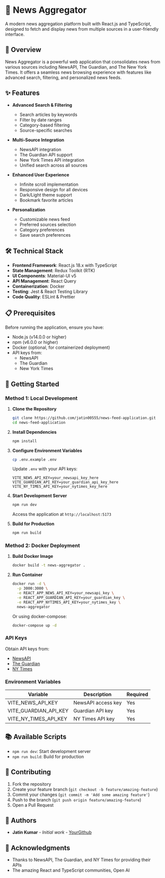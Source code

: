 # 📰 News Aggregator

A modern news aggregation platform built with React.js and TypeScript, designed to fetch and display news from multiple sources in a user-friendly interface.

## 🌟 Overview

News Aggregator is a powerful web application that consolidates news from various sources including NewsAPI, The Guardian, and The New York Times. It offers a seamless news browsing experience with features like advanced search, filtering, and personalized news feeds.

## ✨ Features

- **Advanced Search & Filtering**
  - Search articles by keywords
  - Filter by date ranges
  - Category-based filtering
  - Source-specific searches

- **Multi-Source Integration**
  - NewsAPI integration
  - The Guardian API support
  - New York Times API integration
  - Unified search across all sources

- **Enhanced User Experience**
  - Infinite scroll implementation
  - Responsive design for all devices
  - Dark/Light theme support
  - Bookmark favorite articles

- **Personalization**
  - Customizable news feed
  - Preferred sources selection
  - Category preferences
  - Save search preferences

## 🛠️ Technical Stack

- **Frontend Framework**: React.js 18.x with TypeScript
- **State Management**: Redux Toolkit (RTK)
- **UI Components**: Material-UI v5
- **API Management**: React Query
- **Containerization**: Docker
- **Testing**: Jest & React Testing Library
- **Code Quality**: ESLint & Prettier

## 📋 Prerequisites

Before running the application, ensure you have:

- Node.js (v14.0.0 or higher)
- npm (v6.0.0 or higher)
- Docker (optional, for containerized deployment)
- API keys from:
  - NewsAPI
  - The Guardian
  - New York Times

## 🚀 Getting Started

### Method 1: Local Development

1. **Clone the Repository**
   ```bash
   git clone https://github.com/jatin00555/news-feed-application.git
   cd news-feed-application
   ```

2. **Install Dependencies**
   ```bash
   npm install
   ```

3. **Configure Environment Variables**
   ```bash
   cp .env.example .env
   ```
   Update `.env` with your API keys:
   ```env
   VITE_NEWS_API_KEY=your_newsapi_key_here
   VITE_GUARDIAN_API_KEY=your_guardian_api_key_here
   VITE_NY_TIMES_API_KEY=your_nytimes_key_here
   ```

4. **Start Development Server**
   ```bash
   npm run dev
   ```
   Access the application at `http://localhost:5173`

6. **Build for Production**
   ```bash
   npm run build
   ```

### Method 2: Docker Deployment

1. **Build Docker Image**
   ```bash
   docker build -t news-aggregator .
   ```

2. **Run Container**
   ```bash
   docker run -d \
     -p 3000:3000 \
     -e REACT_APP_NEWS_API_KEY=your_newsapi_key \
     -e REACT_APP_GUARDIAN_API_KEY=your_guardian_key \
     -e REACT_APP_NYTIMES_API_KEY=your_nytimes_key \
     news-aggregator
   ```

   Or using docker-compose:
   ```bash
   docker-compose up -d
   ```

### API Keys

Obtain API keys from:
- [NewsAPI](https://newsapi.org/register)
- [The Guardian](https://open-platform.theguardian.com/access/)
- [NY Times](https://developer.nytimes.com/get-started)

### Environment Variables

| Variable | Description | Required |
|----------|-------------|----------|
| VITE_NEWS_API_KEY | NewsAPI access key | Yes |
| VITE_GUARDIAN_API_KEY | Guardian API key | Yes |
| VITE_NY_TIMES_API_KEY | NY Times API key | Yes |

## 📚 Available Scripts

- `npm run dev`: Start development server
- `npm run build`: Build for production

## 🤝 Contributing

1. Fork the repository
2. Create your feature branch (`git checkout -b feature/amazing-feature`)
3. Commit your changes (`git commit -m 'Add some amazing feature'`)
4. Push to the branch (`git push origin feature/amazing-feature`)
5. Open a Pull Request


## 👥 Authors

- **Jatin Kumar** - *Initial work* - [YourGithub](https://github.com/jatin00555)

## 🙏 Acknowledgments

- Thanks to NewsAPI, The Guardian, and NY Times for providing their APIs
- The amazing React and TypeScript communities, Open AI